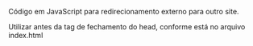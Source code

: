 Código em JavaScript para redirecionamento externo para outro site.

Utilizar antes da tag de fechamento do head, conforme está no arquivo index.html
